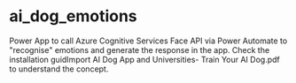 # ai_dog_emotions
Power App to call Azure Cognitive Services Face API via Power Automate to "recognise" emotions and generate the response in the app.
Check the installation guidImport AI Dog App and Universities- Train Your AI Dog.pdf to understand the concept.
